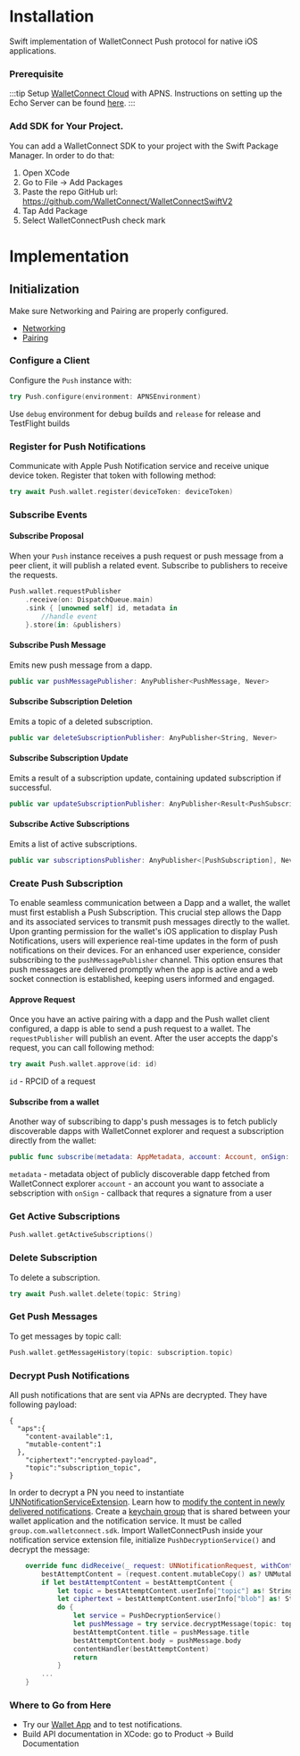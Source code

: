 # Installation

Swift implementation of WalletConnect Push protocol for native iOS applications.

### Prerequisite

:::tip
Setup [WalletConnect Cloud](https://cloud.walletconnect.com/) with APNS. Instructions on setting up the Echo Server can be found [here](../../../advanced/echo-server.md#hosted-platform-recommended).
:::

### Add SDK for Your Project.

You can add a WalletConnect SDK to your project with the Swift Package Manager. In order to do that:

1. Open XCode
2. Go to File -> Add Packages
3. Paste the repo GitHub url: https://github.com/WalletConnect/WalletConnectSwiftV2
4. Tap Add Package
5. Select WalletConnectPush check mark


# Implementation

## Initialization

Make sure Networking and Pairing are properly configured.
- [Networking](../../core/networking-configuration.md)
- [Pairing](../../core/pairing-usage.md)

### Configure a Client

Configure the `Push` instance with:

```swift
try Push.configure(environment: APNSEnvironment)
```
Use `debug` environment for debug builds and `release` for release and TestFlight builds

### Register for Push Notifications

Communicate with Apple Push Notification service and receive unique device token. Register that token with following method:

```swift
try await Push.wallet.register(deviceToken: deviceToken)
```

### Subscribe Events


#### Subscribe Proposal

When your `Push` instance receives a push request or push message from a peer client, it will publish a related event. Subscribe to publishers to receive the requests.

```swift
Push.wallet.requestPublisher
    .receive(on: DispatchQueue.main)
    .sink { [unowned self] id, metadata in
        //handle event
    }.store(in: &publishers)
```

#### Subscribe Push Message

Emits new push message from a dapp.

```swift
public var pushMessagePublisher: AnyPublisher<PushMessage, Never> 
```

#### Subscribe Subscription Deletion

Emits  a topic of a deleted subscription.

```swift
public var deleteSubscriptionPublisher: AnyPublisher<String, Never> 
```

#### Subscribe Subscription Update

Emits a result of a subscription update, containing updated subscription if successful. 

```swift
public var updateSubscriptionPublisher: AnyPublisher<Result<PushSubscription, Error>, Never> {
```

#### Subscribe Active Subscriptions

Emits a list of active subscriptions.

```swift
public var subscriptionsPublisher: AnyPublisher<[PushSubscription], Never> 
```


### Create Push Subscription

To enable seamless communication between a Dapp and a wallet, the wallet must first establish a Push Subscription. This crucial step allows the Dapp and its associated services to transmit push messages directly to the wallet. Upon granting permission for the wallet's iOS application to display Push Notifications, users will experience real-time updates in the form of push notifications on their devices. For an enhanced user experience, consider subscribing to the `pushMessagePublisher` channel. This option ensures that push messages are delivered promptly when the app is active and a web socket connection is established, keeping users informed and engaged.


#### Approve Request

Once you have an active pairing with a dapp and the Push wallet client configured, a dapp is able to send a push request to a wallet. The `requestPublisher` will publish an event.
After the user accepts the dapp's request, you can call following method:

```swift
try await Push.wallet.approve(id: id)
```
`id` - RPCID of a request

#### Subscribe from a wallet

Another way of subscribing to dapp's push messages is to fetch publicly discoverable dapps with WalletConnet explorer and request a subscription directly from the wallet:
```swift
public func subscribe(metadata: AppMetadata, account: Account, onSign: @escaping SigningCallback) async throws {
```
`metadata` - metadata object of publicly discoverable dapp fetched from WalletConnect explorer
`account` - an account you want to associate a sebscription with
`onSign` - callback that requres a signature from a user
 
 
### Get Active Subscriptions

```swift 
Push.wallet.getActiveSubscriptions()
```

### Delete Subscription

To delete a subscription.

```swift
try await Push.wallet.delete(topic: String)
```

### Get Push Messages

To get messages by topic call:

```swift
Push.wallet.getMessageHistory(topic: subscription.topic) 
```

### Decrypt Push Notifications

All push notifications that are sent via APNs are decrypted. They have following payload:

```
{
  "aps":{
    "content-available":1,
    "mutable-content":1
  },
    "ciphertext":"encrypted-payload",
    "topic":"subscription_topic",
}
```

In order to decrypt a PN you need to instantiate [UNNotificationServiceExtension](https://developer.apple.com/documentation/usernotifications/unnotificationserviceextension).
Learn how to [modify the content in newly delivered notifications](https://developer.apple.com/documentation/usernotifications/modifying_content_in_newly_delivered_notifications).
Create a [keychain group](https://developer.apple.com/documentation/security/keychain_services/keychain_items/sharing_access_to_keychain_items_among_a_collection_of_apps) that is shared between your wallet application and the notification service. It must be called `group.com.walletconnect.sdk`.
Import WalletConnectPush inside your notification service extension file, initialize `PushDecryptionService()` and decrypt the message:

```swift
    override func didReceive(_ request: UNNotificationRequest, withContentHandler contentHandler: @escaping (UNNotificationContent) -> Void) {
        bestAttemptContent = (request.content.mutableCopy() as? UNMutableNotificationContent)
        if let bestAttemptContent = bestAttemptContent {
            let topic = bestAttemptContent.userInfo["topic"] as! String
            let ciphertext = bestAttemptContent.userInfo["blob"] as! String
            do {
                let service = PushDecryptionService()
                let pushMessage = try service.decryptMessage(topic: topic, ciphertext: ciphertext)
                bestAttemptContent.title = pushMessage.title
                bestAttemptContent.body = pushMessage.body
                contentHandler(bestAttemptContent)
                return
            }
        ...
    }
```

### Where to Go from Here
- Try our [Wallet App](https://github.com/WalletConnect/WalletConnectSwiftV2/tree/main/Example/WalletApp) and to test notifications.
- Build API documentation in XCode: go to Product -> Build Documentation
